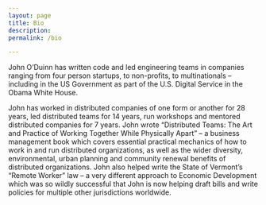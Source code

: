 ```yaml
---
layout: page
title: Bio
description: 
permalink: /bio

---
```


John O’Duinn has written code and led engineering teams in companies ranging from four person startups, to non-profits, to multinationals – including in the US Government as part of the U.S. Digital Service in the Obama White House.

John has worked in distributed companies of one form or another for 28 years, led distributed teams for 14 years, run workshops and mentored distributed companies for 7 years. John wrote “Distributed Teams: The Art and Practice of Working Together While Physically Apart” – a business management book which covers essential practical mechanics of how to work in and run distributed organizations, as well as the wider diversity, environmental, urban planning and community renewal benefits of distributed organizations. John also helped write the State of Vermont’s “Remote Worker” law – a very different approach to Economic Development which was so wildly successful that John is now helping draft bills and write policies for multiple other jurisdictions worldwide.